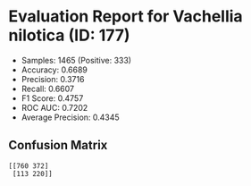 # Evaluation Report for Vachellia nilotica (ID: 177)
- Samples: 1465 (Positive: 333)
- Accuracy: 0.6689
- Precision: 0.3716
- Recall: 0.6607
- F1 Score: 0.4757
- ROC AUC: 0.7202
- Average Precision: 0.4345

## Confusion Matrix
```
[[760 372]
 [113 220]]
```